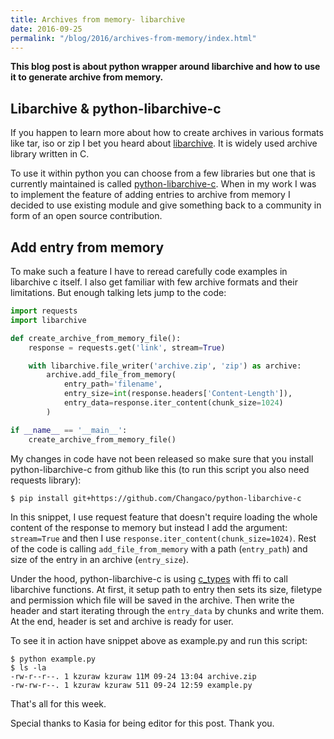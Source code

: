 ```yaml
---
title: Archives from memory- libarchive
date: 2016-09-25
permalink: "/blog/2016/archives-from-memory/index.html"
---
```


**This blog post is about python wrapper around libarchive and how to
use it to generate archive from memory.**

## Libarchive & python-libarchive-c

If you happen to learn more about how to create archives in various
formats like tar, iso or zip I bet you heard about
[libarchive](http://www.libarchive.org/). It is widely used archive
library written in C.

To use it within python you can choose from a few libraries but one that
is currently maintained is called
[python-libarchive-c](https://github.com/Changaco/python-libarchive-c).
When in my work I was to implement the feature of adding entries to
archive from memory I decided to use existing module and give something
back to a community in form of an open source contribution.

## Add entry from memory

To make such a feature I have to reread carefully code examples in
libarchive c itself. I also get familiar with few archive formats and
their limitations. But enough talking lets jump to the code:

```python
import requests
import libarchive

def create_archive_from_memory_file():
    response = requests.get('link', stream=True)

    with libarchive.file_writer('archive.zip', 'zip') as archive:
        archive.add_file_from_memory(
            entry_path='filename',
            entry_size=int(response.headers['Content-Length']),
            entry_data=response.iter_content(chunk_size=1024)
        )

if __name__ == '__main__':
    create_archive_from_memory_file()
```

My changes in code have not been released so make sure that you install
python-libarchive-c from github like this (to run this script you also
need requests library):

```shell
$ pip install git+https://github.com/Changaco/python-libarchive-c
```

In this snippet, I use request feature that doesn't require loading the
whole content of the response to memory but instead I add the argument:
`stream=True` and then I use `response.iter_content(chunk_size=1024)`.
Rest of the code is calling `add_file_from_memory` with a path
(`entry_path`) and size of the entry in an archive (`entry_size`).

Under the hood, python-libarchive-c is using
[c_types](https://docs.python.org/3.5/library/ctypes.html) with ffi to
call libarchive functions. At first, it setup path to entry then sets
its size, filetype and permission which file will be saved in the
archive. Then write the header and start iterating through the
`entry_data` by chunks and write them. At the end, header is set and
archive is ready for user.

To see it in action have snippet above as example.py and run this
script:

```shell
$ python example.py
$ ls -la
-rw-r--r--. 1 kzuraw kzuraw 11M 09-24 13:04 archive.zip
-rw-rw-r--. 1 kzuraw kzuraw 511 09-24 12:59 example.py
```

That's all for this week.

Special thanks to Kasia for being editor for this post. Thank you.
